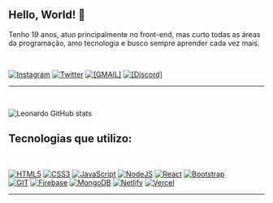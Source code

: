 
## Hello, World! 🌠

 Tenho 19 anos, atuo principalmente no front-end, mas curto todas as áreas da programação, amo tecnologia e busco sempre aprender cada vez mais.

<br>

[![Instagram](https://img.shields.io/badge/Instagram-E4405F?style=for-the-badge&logo=instagram&logoColor=white)](https://www.instagram.com/leobtwz/)
[![Twitter](https://img.shields.io/badge/Twitter-1DA1F2?style=for-the-badge&logo=twitter&logoColor=white)](https://twitter.com/leoz_js)
[![[GMAIL]](https://img.shields.io/badge/Gmail-D14836?style=for-the-badge&logo=gmail&logoColor=white)](leo11.contato@gmail.com)
[![[Discord]](https://img.shields.io/badge/Discord-7289DA?style=for-the-badge&logo=discord&logoColor=white)](https://discord.gg/jqpPUnKDKa)



<hr>
<br>

![Leonardo GitHub stats](https://github-readme-stats.vercel.app/api?username=leoz11&show_icons=true&theme=dracula)

## Tecnologias que utilizo:
<br>

[![HTML5](https://img.shields.io/badge/HTML5-E34F26?style=for-the-badge&logo=html5&logoColor=white)](#)
[![CSS3](https://img.shields.io/badge/CSS3-1572B6?style=for-the-badge&logo=css3&logoColor=white)](#)
[![JavaScript](https://img.shields.io/badge/JavaScript-F7DF1E?style=for-the-badge&logo=javascript&logoColor=black)](#)
[![NodeJS](https://img.shields.io/badge/Node.js-43853D?style=for-the-badge&logo=node.js&logoColor=white)](#)
[![React](https://img.shields.io/badge/React-20232A?style=for-the-badge&logo=react&logoColor=61DAFB)](#)
[![Bootstrap](https://img.shields.io/badge/Bootstrap-563D7C?style=for-the-badge&logo=bootstrap&logoColor=white)](#)<br>
[![GIT](https://img.shields.io/badge/GIT-E44C30?style=for-the-badge&logo=git&logoColor=white)](#)
[![Firebase](https://cdn.discordapp.com/attachments/944823677361475584/1024733214167802008/firebase.png)](#)
[![MongoDB](https://img.shields.io/badge/MongoDB-4EA94B?style=for-the-badge&logo=mongodb&logoColor=white)](#)
[![Netlify](https://img.shields.io/badge/Netlify-00C7B7?style=for-the-badge&logo=netlify&logoColor=white)](#)
[![Vercel](https://img.shields.io/badge/Vercel-000000?style=for-the-badge&logo=vercel&logoColor=white)](#)
<hr>
<br>
